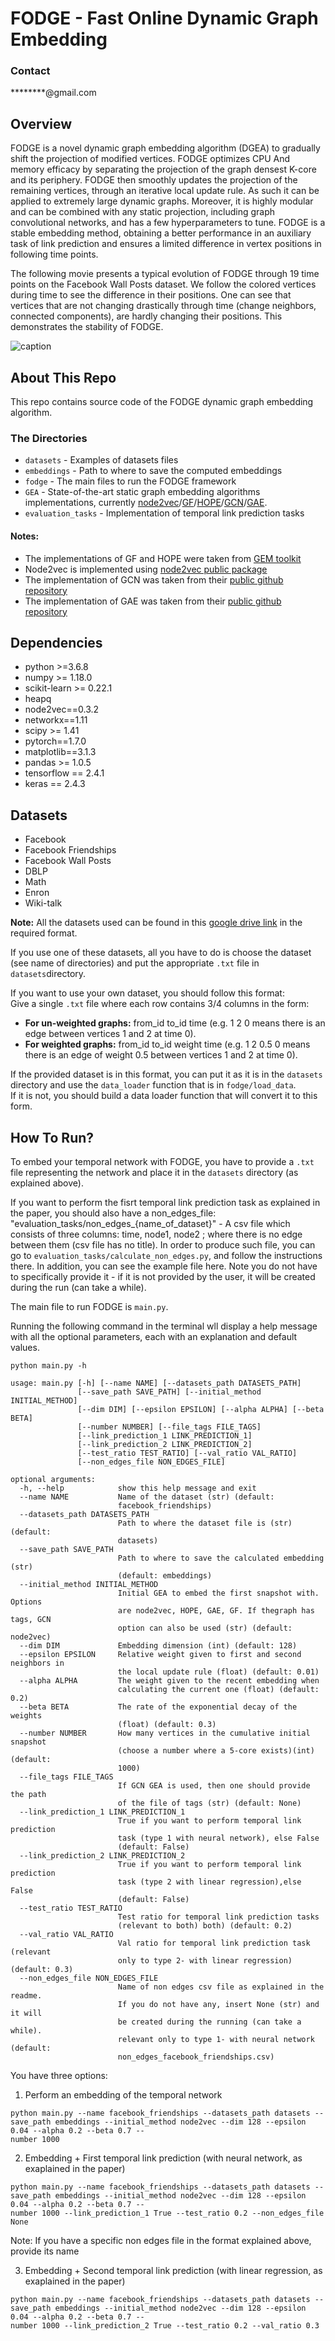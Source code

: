 # FODGE - Fast Online Dynamic Graph Embedding

### Contact
********@gmail.com

## Overview

FODGE is a novel dynamic graph embedding algorithm (DGEA) to gradually shift the projection of modified vertices. FODGE optimizes CPU And memory efficacy by separating the projection of the graph densest K-core and its periphery. FODGE then smoothly updates the projection of the remaining vertices, through an iterative local update rule. As such it can be applied to extremely large dynamic graphs. Moreover, it is highly modular and can be combined with any static projection, including graph convolutional networks, and has a few hyperparameters to tune. FODGE is a stable embedding method, obtaining a better performance in an auxiliary task of link prediction and ensures a limited difference in vertex positions in following time points.

The following movie presents a typical evolution of FODGE through 19 time points on the Facebook Wall Posts dataset. We follow the colored vertices during time to see the difference in their positions. One can see that vertices that are not changing drastically through time (change neighbors, connected components), are hardly changing their positions. This demonstrates the stability of FODGE.

![caption](https://github.com/unknownuser13570/FODGE/blob/main/FODGE%20GIF.gif)

## About This Repo

This repo contains source code of the FODGE dynamic graph embedding algorithm. 

### The Directories

- `datasets` - Examples of datasets files
- `embeddings` - Path to where to save the computed embeddings
- `fodge` - The main files to run the FODGE framework
- `GEA` - State-of-the-art static graph embedding algorithms implementations, currently [node2vec](https://arxiv.org/abs/1607.00653)/[GF](https://static.googleusercontent.com/media/research.google.com/en//pubs/archive/40839.pdf)/[HOPE](https://www.kdd.org/kdd2016/papers/files/rfp0184-ouA.pdf)/[GCN](https://arxiv.org/abs/1609.02907)/[GAE](https://arxiv.org/abs/1611.07308).
- `evaluation_tasks` - Implementation of temporal link prediction tasks

#### Notes:
- The implementations of GF and HOPE were taken from [GEM toolkit](https://github.com/palash1992/GEM)
- Node2vec is implemented using [node2vec public package](https://github.com/eliorc/node2vec)
- The implementation of GCN was taken from their [public github repository](https://github.com/tkipf/pygcn)
- The implementation of GAE was taken from their [public github repository](https://github.com/tkipf/gae)

## Dependencies
- python >=3.6.8
- numpy >= 1.18.0
- scikit-learn >= 0.22.1
- heapq
- node2vec==0.3.2
- networkx==1.11
- scipy >= 1.41
- pytorch==1.7.0
- matplotlib==3.1.3
- pandas >= 1.0.5
- tensorflow == 2.4.1
- keras == 2.4.3

## Datasets
- Facebook
- Facebook Friendships
- Facebook Wall Posts
- DBLP
- Math
- Enron
- Wiki-talk

**Note:** All the datasets used can be found in this [google drive link](https://drive.google.com/drive/folders/15tlgyf3GO8s8HjCsd5S5zQ7_n28DafA7?usp=sharing) in the required format. 

If you use one of these datasets, all you have to do is choose the dataset (see name of directories) and put the appropriate `.txt` file in `datasets`directory. 

If you want to use your own dataset, you should follow this format: <br/>
Give a single `.txt` file where each row contains 3/4 columns in the form: <br/>
- **For un-weighted graphs:** from_id to_id time (e.g. 1 2 0 means there is an edge between vertices 1 and 2 at time 0).
- **For weighted graphs:** from_id to_id weight time (e.g. 1 2 0.5 0 means there is an edge of weight 0.5 between vertices 1 and 2 at time 0).

If the provided dataset is in this format, you can put it as it is in the `datasets` directory and use the `data_loader` function that is in `fodge/load_data`. <br/>
If it is not, you should build a data loader function that will convert it to this form. 

## How To Run?

To embed your temporal network with FODGE, you have to provide a `.txt` file representing the network and place it in the `datasets` directory (as explained above).

If you want to perform the fisrt temporal link prediction task as explained in the paper, you should also have a non_edges_file: "evaluation_tasks/non_edges_{name_of_dataset}" - A csv file which consists of three columns: time, node1, node2 ; where there is no edge between them (csv file has no title).
In order to produce such file, you can go to `evaluation_tasks/calculate_non_edges.py`, and follow the instructions there. In addition, you can see the example file here.
Note you do not have to specifically provide it - if it is not provided by the user, it will be created during the run (can take a while).

The main file to run FODGE is `main.py`.

Running the following command in the terminal wll display a help message with all the optional parameters, each with an explanation and default values.

```
python main.py -h
```

```
usage: main.py [-h] [--name NAME] [--datasets_path DATASETS_PATH]
               [--save_path SAVE_PATH] [--initial_method INITIAL_METHOD]
               [--dim DIM] [--epsilon EPSILON] [--alpha ALPHA] [--beta BETA]
               [--number NUMBER] [--file_tags FILE_TAGS]
               [--link_prediction_1 LINK_PREDICTION_1]
               [--link_prediction_2 LINK_PREDICTION_2]
               [--test_ratio TEST_RATIO] [--val_ratio VAL_RATIO]
               [--non_edges_file NON_EDGES_FILE]

optional arguments:
  -h, --help            show this help message and exit
  --name NAME           Name of the dataset (str) (default:
                        facebook_friendships)
  --datasets_path DATASETS_PATH
                        Path to where the dataset file is (str) (default:
                        datasets)
  --save_path SAVE_PATH
                        Path to where to save the calculated embedding (str)
                        (default: embeddings)
  --initial_method INITIAL_METHOD
                        Initial GEA to embed the first snapshot with. Options
                        are node2vec, HOPE, GAE, GF. If thegraph has tags, GCN
                        option can also be used (str) (default: node2vec)
  --dim DIM             Embedding dimension (int) (default: 128)
  --epsilon EPSILON     Relative weight given to first and second neighbors in
                        the local update rule (float) (default: 0.01)
  --alpha ALPHA         The weight given to the recent embedding when
                        calculating the current one (float) (default: 0.2)
  --beta BETA           The rate of the exponential decay of the weights
                        (float) (default: 0.3)
  --number NUMBER       How many vertices in the cumulative initial snapshot
                        (choose a number where a 5-core exists)(int) (default:
                        1000)
  --file_tags FILE_TAGS
                        If GCN GEA is used, then one should provide the path
                        of the file of tags (str) (default: None)
  --link_prediction_1 LINK_PREDICTION_1
                        True if you want to perform temporal link prediction
                        task (type 1 with neural network), else False
                        (default: False)
  --link_prediction_2 LINK_PREDICTION_2
                        True if you want to perform temporal link prediction
                        task (type 2 with linear regression),else False
                        (default: False)
  --test_ratio TEST_RATIO
                        Test ratio for temporal link prediction tasks
                        (relevant to both) both) (default: 0.2)
  --val_ratio VAL_RATIO
                        Val ratio for temporal link prediction task (relevant
                        only to type 2- with linear regression) (default: 0.3)
  --non_edges_file NON_EDGES_FILE
                        Name of non edges csv file as explained in the readme.
                        If you do not have any, insert None (str) and it will
                        be created during the running (can take a while).
                        relevant only to type 1- with neural network (default:
                        non_edges_facebook_friendships.csv)
```

You have three options:
1. Perform an embedding of the temporal network 
```
python main.py --name facebook_friendships --datasets_path datasets --save_path embeddings --initial_method node2vec --dim 128 --epsilon 0.04 --alpha 0.2 --beta 0.7 --
number 1000
```
2. Embedding + First temporal link prediction (with neural network, as exaplained in the paper)
```
python main.py --name facebook_friendships --datasets_path datasets --save_path embeddings --initial_method node2vec --dim 128 --epsilon 0.04 --alpha 0.2 --beta 0.7 --
number 1000 --link_prediction_1 True --test_ratio 0.2 --non_edges_file None
```
Note: If you have a specific non edges file in the format explained above, provide its name

3. Embedding + Second temporal link prediction (with linear regression, as exaplained in the paper)
```
python main.py --name facebook_friendships --datasets_path datasets --save_path embeddings --initial_method node2vec --dim 128 --epsilon 0.04 --alpha 0.2 --beta 0.7 --
number 1000 --link_prediction_2 True --test_ratio 0.2 --val_ratio 0.3
```
